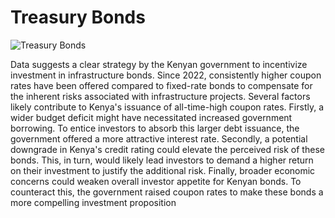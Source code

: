 # Treasury Bonds

![Treasury Bonds](https://github.com/ThePointAnalytics/Treasury-Bonds/assets/157687018/50b59190-e4aa-4556-8381-89a3042b89ab)

Data suggests a clear strategy by the Kenyan government to incentivize investment in infrastructure bonds. Since 2022, consistently higher coupon rates have been offered compared to fixed-rate bonds to compensate for the inherent risks associated with infrastructure projects.
Several factors likely contribute to Kenya's issuance of all-time-high coupon rates. Firstly, a wider budget deficit might have necessitated increased government borrowing. To entice investors to absorb this larger debt issuance, the government offered a more attractive interest rate. Secondly, a potential downgrade in Kenya's credit rating could elevate the perceived risk of these bonds. This, in turn, would likely lead investors to demand a higher return on their investment to justify the additional risk. Finally, broader economic concerns could weaken overall investor appetite for Kenyan bonds. To counteract this, the government raised coupon rates to make these bonds a more compelling investment proposition
